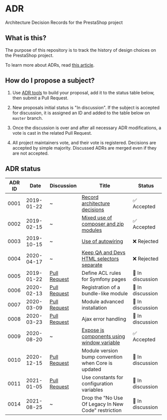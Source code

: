 # ADR

Architecture Decision Records for the PrestaShop project

## What is this?

The purpose of this repository is to track the history of design choices on the PrestaShop project.

To learn more about ADRs, read [this article][adr].

## How do I propose a subject?

1) Use [ADR tools][adr-tools] to build your proposal, add it to the status table below, then submit a Pull Request.

2) New proposals initial status is "In discussion". If the subject is accepted for discussion, it is assigned an ID and added to the table below on `master` branch.

3) Once the discussion is over and after all necessary ADR modifications, a vote is cast in the related Pull Request.

4) All project maintainers vote, and their vote is registered. Decisions are accepted by simple majority. Discussed ADRs are merged even if they are not accepted.

## ADR status


ADR ID | Date       | Discussion           | Title                                                | Status
------ | -----------| -------------------- | -----------------------------------------------------| -----------------
0001   | 2019-01-22 | ~                    | [Record architecture decisions][0001]                | ✅ Accepted
0002   | 2019-02-15 | ~                    | [Mixed use of composer and zip modules][0002]        | ✅ Accepted
0003   | 2019-10-15 | ~                    | [Use of autowiring][0003]                            | ❌ Rejected
0004   | 2020-04-17 | ~                    | [Keep QA and Devs HTML selectors separate][0004]     | ❌ Rejected
0005   | 2019-01-22 | [Pull Request][0005] | Define ACL rules for Symfony pages                   | 💬 In discussion
0006   | 2020-02-13 | [Pull Request][0006] | Registration of a bundle-like module                 | 💬 In discussion
0007   | 2020-03-09 | [Pull Request][0007] | Module advanced installation                         | 💬 In discussion
0008   | 2020-03-23 | [Pull Request][0008] | Ajax error handling                                  | 💬 In discussion
0009   | 2020-08-20 | ~                    | [Expose js components using window variable][0009]   | ✅ Accepted
0010   | 2020-12-15 | [Pull Request][0010] | Module version bump convention when Core is updated  | 💬 In discussion
0011   | 2021-01-05 | [Pull Request][0011] | Use constants for configuration variables            | 💬 In discussion
0014   | 2021-08-25 | ~ | Drop the "No Use Of Legacy In New Code" restriction | 💬 In discussion



[adr]: http://thinkrelevance.com/blog/2011/11/15/documenting-architecture-decisions
[adr-tools]: https://github.com/npryce/adr-tools/
[0001]: 0001-record-architecture-decisions.md
[0002]: 0002-mixed-use-of-composer-and-zip-modules.md
[0003]: 0003-use-of-autowiring.md
[0004]: 0004-keep-qa-and-devs-html-selectors-separate.md
[0005]: https://github.com/PrestaShop/ADR/pull/1
[0006]: https://github.com/PrestaShop/ADR/pull/7
[0007]: https://github.com/PrestaShop/ADR/pull/8
[0008]: https://github.com/PrestaShop/ADR/pull/9
[0009]: 0009-expose-js-components-using-window-variable.md
[0010]: https://github.com/PrestaShop/ADR/pull/14
[0011]: https://github.com/PrestaShop/ADR/pull/16
